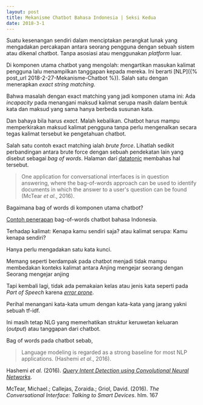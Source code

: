 ```yaml
---
layout: post
title: Mekanisme Chatbot Bahasa Indonesia | Seksi Kedua
date: 2018-3-1
---
```

Suatu kesenangan sendiri dalam menciptakan perangkat lunak yang mengadakan percakapan antara seorang pengguna dengan sebuah sistem atau dikenal chatbot. Tanpa asosiasi atau menggunakan _platform_ luar.

Di komponen utama chatbot yang mengolah: mengartikan masukan kalimat pengguna lalu menampilkan tanggapan kepada mereka. Ini berarti [NLP]({% post_url 2018-2-27-Mekanisme-Chatbot %}).
Salah satu dengan menerapkan _exact string matching_.

Bahwa masalah dengan exact matching yang jadi komponen utama ini:
Ada _incapacity_ pada menangani maksud kalimat serupa masih dalam bentuk kata dan maksud yang sama hanya berbeda susunan kata.

Dan bahaya bila harus _exact_. Malah kebalikan.
Chatbot harus mampu memperkirakan maksud kalimat pengguna tanpa perlu mengenalkan secara tegas kalimat tersebut ke pengetahuan chatbot.

Salah satu contoh exact matching ialah _brute force_.
Lihatlah sedikit perbandingan antara brute force dengan sebuah pendekatan lain yang disebut sebagai _bag of words_. Halaman dari [datatonic](http://blog.datatonic.com/2016/09/make-bots-great-again.html) membahas hal tersebut.

> One application for conversational interfaces is in question answering, where the bag-of-words approach can be used to identify documents in which the answer to a user's question can be found (McTear _et al_., 2016).

Bagaimana bag of words di komponen utama chatbot?

[Contoh penerapan](https://gist.github.com/guspan-tanadi/07310883a20745849f28da67316eb68f) bag-of-words chatbot bahasa Indonesia.

Terhadap kalimat: Kenapa kamu sendiri saja? atau kalimat serupa: Kamu kenapa sendiri?

Hanya perlu mengadakan satu kata kunci.

Memang seperti berdampak pada chatbot menjadi tidak mampu membedakan konteks kalimat antara
Anjing mengejar seorang
dengan
Seorang mengejar anjing

Tapi kembali lagi, tidak ada pemakaian kelas atau jenis kata seperti pada _Part of Speech_ karena [_error prone_](https://arxiv.org/pdf/1707.02919).

Perihal menangani kata-kata umum dengan kata-kata yang jarang yakni sebuah tf-idf.

Ini masih tetap NLG yang memerhatikan struktur keruwetan keluaran (_output_) atau tanggapan dari chatbot.

Bag of words pada chatbot sebab,
> Language modeling is regarded as a strong baseline for most NLP applications. (Hashemi _et al_., 2016).

Hashemi _et al._ (2016). [_Query Intent Detection using Convolutional Neural Networks_](http://people.cs.pitt.edu/~hashemi/papers/QRUMS2016_HBHashemi.pdf).

McTear, Michael.; Callejas, Zoraida.; Griol, David. (2016). _The Conversational Interface: Talking to Smart Devices_. hlm. 167
